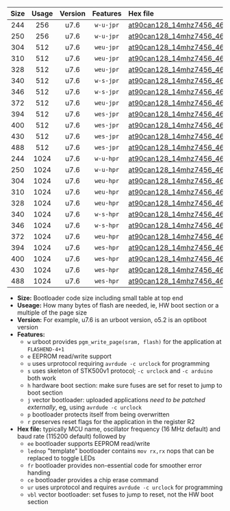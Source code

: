 |Size|Usage|Version|Features|Hex file|
|:-:|:-:|:-:|:-:|:--|
|244|256|u7.6|`w-u-jpr`|[at90can128_14mhz7456_460800bps_ur_vbl.hex](https://raw.githubusercontent.com/stefanrueger/urboot/main/at90can128_14mhz7456_460800bps_ur_vbl.hex)|
|250|256|u7.6|`w-u-jpr`|[at90can128_14mhz7456_460800bps_lednop_ur_vbl.hex](https://raw.githubusercontent.com/stefanrueger/urboot/main/at90can128_14mhz7456_460800bps_lednop_ur_vbl.hex)|
|304|512|u7.6|`weu-jpr`|[at90can128_14mhz7456_460800bps_ee_ur_vbl.hex](https://raw.githubusercontent.com/stefanrueger/urboot/main/at90can128_14mhz7456_460800bps_ee_ur_vbl.hex)|
|310|512|u7.6|`weu-jpr`|[at90can128_14mhz7456_460800bps_ee_lednop_ur_vbl.hex](https://raw.githubusercontent.com/stefanrueger/urboot/main/at90can128_14mhz7456_460800bps_ee_lednop_ur_vbl.hex)|
|328|512|u7.6|`weu-jpr`|[at90can128_14mhz7456_460800bps_ee_lednop_fr_ur_vbl.hex](https://raw.githubusercontent.com/stefanrueger/urboot/main/at90can128_14mhz7456_460800bps_ee_lednop_fr_ur_vbl.hex)|
|340|512|u7.6|`w-s-jpr`|[at90can128_14mhz7456_460800bps_vbl.hex](https://raw.githubusercontent.com/stefanrueger/urboot/main/at90can128_14mhz7456_460800bps_vbl.hex)|
|346|512|u7.6|`w-s-jpr`|[at90can128_14mhz7456_460800bps_lednop_vbl.hex](https://raw.githubusercontent.com/stefanrueger/urboot/main/at90can128_14mhz7456_460800bps_lednop_vbl.hex)|
|372|512|u7.6|`weu-jpr`|[at90can128_14mhz7456_460800bps_ee_lednop_fr_ce_ur_vbl.hex](https://raw.githubusercontent.com/stefanrueger/urboot/main/at90can128_14mhz7456_460800bps_ee_lednop_fr_ce_ur_vbl.hex)|
|394|512|u7.6|`wes-jpr`|[at90can128_14mhz7456_460800bps_ee_vbl.hex](https://raw.githubusercontent.com/stefanrueger/urboot/main/at90can128_14mhz7456_460800bps_ee_vbl.hex)|
|400|512|u7.6|`wes-jpr`|[at90can128_14mhz7456_460800bps_ee_lednop_vbl.hex](https://raw.githubusercontent.com/stefanrueger/urboot/main/at90can128_14mhz7456_460800bps_ee_lednop_vbl.hex)|
|430|512|u7.6|`wes-jpr`|[at90can128_14mhz7456_460800bps_ee_lednop_fr_vbl.hex](https://raw.githubusercontent.com/stefanrueger/urboot/main/at90can128_14mhz7456_460800bps_ee_lednop_fr_vbl.hex)|
|488|512|u7.6|`wes-jpr`|[at90can128_14mhz7456_460800bps_ee_lednop_fr_ce_vbl.hex](https://raw.githubusercontent.com/stefanrueger/urboot/main/at90can128_14mhz7456_460800bps_ee_lednop_fr_ce_vbl.hex)|
|244|1024|u7.6|`w-u-hpr`|[at90can128_14mhz7456_460800bps_ur.hex](https://raw.githubusercontent.com/stefanrueger/urboot/main/at90can128_14mhz7456_460800bps_ur.hex)|
|250|1024|u7.6|`w-u-hpr`|[at90can128_14mhz7456_460800bps_lednop_ur.hex](https://raw.githubusercontent.com/stefanrueger/urboot/main/at90can128_14mhz7456_460800bps_lednop_ur.hex)|
|304|1024|u7.6|`weu-hpr`|[at90can128_14mhz7456_460800bps_ee_ur.hex](https://raw.githubusercontent.com/stefanrueger/urboot/main/at90can128_14mhz7456_460800bps_ee_ur.hex)|
|310|1024|u7.6|`weu-hpr`|[at90can128_14mhz7456_460800bps_ee_lednop_ur.hex](https://raw.githubusercontent.com/stefanrueger/urboot/main/at90can128_14mhz7456_460800bps_ee_lednop_ur.hex)|
|328|1024|u7.6|`weu-hpr`|[at90can128_14mhz7456_460800bps_ee_lednop_fr_ur.hex](https://raw.githubusercontent.com/stefanrueger/urboot/main/at90can128_14mhz7456_460800bps_ee_lednop_fr_ur.hex)|
|340|1024|u7.6|`w-s-hpr`|[at90can128_14mhz7456_460800bps.hex](https://raw.githubusercontent.com/stefanrueger/urboot/main/at90can128_14mhz7456_460800bps.hex)|
|346|1024|u7.6|`w-s-hpr`|[at90can128_14mhz7456_460800bps_lednop.hex](https://raw.githubusercontent.com/stefanrueger/urboot/main/at90can128_14mhz7456_460800bps_lednop.hex)|
|372|1024|u7.6|`weu-hpr`|[at90can128_14mhz7456_460800bps_ee_lednop_fr_ce_ur.hex](https://raw.githubusercontent.com/stefanrueger/urboot/main/at90can128_14mhz7456_460800bps_ee_lednop_fr_ce_ur.hex)|
|394|1024|u7.6|`wes-hpr`|[at90can128_14mhz7456_460800bps_ee.hex](https://raw.githubusercontent.com/stefanrueger/urboot/main/at90can128_14mhz7456_460800bps_ee.hex)|
|400|1024|u7.6|`wes-hpr`|[at90can128_14mhz7456_460800bps_ee_lednop.hex](https://raw.githubusercontent.com/stefanrueger/urboot/main/at90can128_14mhz7456_460800bps_ee_lednop.hex)|
|430|1024|u7.6|`wes-hpr`|[at90can128_14mhz7456_460800bps_ee_lednop_fr.hex](https://raw.githubusercontent.com/stefanrueger/urboot/main/at90can128_14mhz7456_460800bps_ee_lednop_fr.hex)|
|488|1024|u7.6|`wes-hpr`|[at90can128_14mhz7456_460800bps_ee_lednop_fr_ce.hex](https://raw.githubusercontent.com/stefanrueger/urboot/main/at90can128_14mhz7456_460800bps_ee_lednop_fr_ce.hex)|

- **Size:** Bootloader code size including small table at top end
- **Useage:** How many bytes of flash are needed, ie, HW boot section or a multiple of the page size
- **Version:** For example, u7.6 is an urboot version, o5.2 is an optiboot version
- **Features:**
  + `w` urboot provides `pgm_write_page(sram, flash)` for the application at `FLASHEND-4+1`
  + `e` EEPROM read/write support
  + `u` uses urprotocol requiring `avrdude -c urclock` for programming
  + `s` uses skeleton of STK500v1 protocol; `-c urclock` and `-c arduino` both work
  + `h` hardware boot section: make sure fuses are set for reset to jump to boot section
  + `j` vector bootloader: uploaded applications *need to be patched externally*, eg, using `avrdude -c urclock`
  + `p` bootloader protects itself from being overwritten
  + `r` preserves reset flags for the application in the register R2
- **Hex file:** typically MCU name, oscillator frequency (16 MHz default) and baud rate (115200 default) followed by
  + `ee` bootloader supports EEPROM read/write
  + `lednop` "template" bootloader contains `mov rx,rx` nops that can be replaced to toggle LEDs
  + `fr` bootloader provides non-essential code for smoother error handing
  + `ce` bootloader provides a chip erase command
  + `ur` uses urprotocol and requires `avrdude -c urclock` for programming
  + `vbl` vector bootloader: set fuses to jump to reset, not the HW boot section

